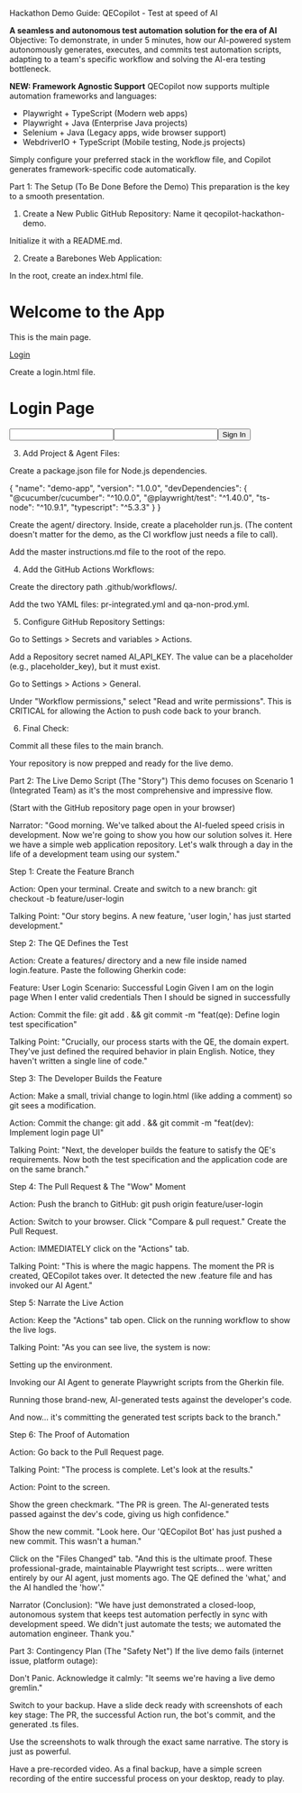 Hackathon Demo Guide: QECopilot - Test at speed of AI

**A seamless and autonomous test automation solution for the era of AI**
Objective: To demonstrate, in under 5 minutes, how our AI-powered system autonomously generates, executes, and commits test automation scripts, adapting to a team's specific workflow and solving the AI-era testing bottleneck.

**NEW: Framework Agnostic Support**
QECopilot now supports multiple automation frameworks and languages:
- Playwright + TypeScript (Modern web apps)
- Playwright + Java (Enterprise Java projects)
- Selenium + Java (Legacy apps, wide browser support)
- WebdriverIO + TypeScript (Mobile testing, Node.js projects)

Simply configure your preferred stack in the workflow file, and Copilot generates framework-specific code automatically.

Part 1: The Setup (To Be Done Before the Demo)
This preparation is the key to a smooth presentation.

1. Create a New Public GitHub Repository:
Name it qecopilot-hackathon-demo.

Initialize it with a README.md.

2. Create a Barebones Web Application:

In the root, create an index.html file.

<!-- index.html -->
<!DOCTYPE html><html><head><title>Demo App</title></head><body><h1>Welcome to the App</h1><p>This is the main page.</p><a href="login.html">Login</a></body></html>

Create a login.html file.

<!-- login.html -->
<!DOCTYPE html><html><head><title>Login</title></head><body><h1>Login Page</h1><input type="text" id="username" aria-label="Username" /><input type="password" id="password" aria-label="Password" /><button>Sign In</button></body></html>

3. Add Project & Agent Files:

Create a package.json file for Node.js dependencies.

{
  "name": "demo-app",
  "version": "1.0.0",
  "devDependencies": {
    "@cucumber/cucumber": "^10.0.0",
    "@playwright/test": "^1.40.0",
    "ts-node": "^10.9.1",
    "typescript": "^5.3.3"
  }
}

Create the agent/ directory. Inside, create a placeholder run.js. (The content doesn't matter for the demo, as the CI workflow just needs a file to call).

Add the master instructions.md file to the root of the repo.

4. Add the GitHub Actions Workflows:

Create the directory path .github/workflows/.

Add the two YAML files: pr-integrated.yml and qa-non-prod.yml.

5. Configure GitHub Repository Settings:

Go to Settings > Secrets and variables > Actions.

Add a Repository secret named AI_API_KEY. The value can be a placeholder (e.g., placeholder_key), but it must exist.

Go to Settings > Actions > General.

Under "Workflow permissions," select "Read and write permissions". This is CRITICAL for allowing the Action to push code back to your branch.

6. Final Check:

Commit all these files to the main branch.

Your repository is now prepped and ready for the live demo.

Part 2: The Live Demo Script (The "Story")
This demo focuses on Scenario 1 (Integrated Team) as it's the most comprehensive and impressive flow.

(Start with the GitHub repository page open in your browser)

Narrator: "Good morning. We've talked about the AI-fueled speed crisis in development. Now we're going to show you how our solution solves it. Here we have a simple web application repository. Let's walk through a day in the life of a development team using our system."

Step 1: Create the Feature Branch

Action: Open your terminal. Create and switch to a new branch: git checkout -b feature/user-login

Talking Point: "Our story begins. A new feature, 'user login,' has just started development."

Step 2: The QE Defines the Test

Action: Create a features/ directory and a new file inside named login.feature. Paste the following Gherkin code:

Feature: User Login
  Scenario: Successful Login
    Given I am on the login page
    When I enter valid credentials
    Then I should be signed in successfully

Action: Commit the file: git add . && git commit -m "feat(qe): Define login test specification"

Talking Point: "Crucially, our process starts with the QE, the domain expert. They've just defined the required behavior in plain English. Notice, they haven't written a single line of code."

Step 3: The Developer Builds the Feature

Action: Make a small, trivial change to login.html (like adding a comment) so git sees a modification.

Action: Commit the change: git add . && git commit -m "feat(dev): Implement login page UI"

Talking Point: "Next, the developer builds the feature to satisfy the QE's requirements. Now both the test specification and the application code are on the same branch."

Step 4: The Pull Request & The "Wow" Moment

Action: Push the branch to GitHub: git push origin feature/user-login

Action: Switch to your browser. Click "Compare & pull request." Create the Pull Request.

Action: IMMEDIATELY click on the "Actions" tab.

Talking Point: "This is where the magic happens. The moment the PR is created, QECopilot takes over. It detected the new .feature file and has invoked our AI Agent."

Step 5: Narrate the Live Action

Action: Keep the "Actions" tab open. Click on the running workflow to show the live logs.

Talking Point: "As you can see live, the system is now:

Setting up the environment.

Invoking our AI Agent to generate Playwright scripts from the Gherkin file.

Running those brand-new, AI-generated tests against the developer's code.

And now... it's committing the generated test scripts back to the branch."

Step 6: The Proof of Automation

Action: Go back to the Pull Request page.

Talking Point: "The process is complete. Let's look at the results."

Action: Point to the screen.

Show the green checkmark. "The PR is green. The AI-generated tests passed against the dev's code, giving us high confidence."

Show the new commit. "Look here. Our 'QECopilot Bot' has just pushed a new commit. This wasn't a human."

Click on the "Files Changed" tab. "And this is the ultimate proof. These professional-grade, maintainable Playwright test scripts... were written entirely by our AI agent, just moments ago. The QE defined the 'what,' and the AI handled the 'how'."

Narrator (Conclusion): "We have just demonstrated a closed-loop, autonomous system that keeps test automation perfectly in sync with development speed. We didn't just automate the tests; we automated the automation engineer. Thank you."

Part 3: Contingency Plan (The "Safety Net")
If the live demo fails (internet issue, platform outage):

Don't Panic. Acknowledge it calmly: "It seems we're having a live demo gremlin."

Switch to your backup. Have a slide deck ready with screenshots of each key stage: The PR, the successful Action run, the bot's commit, and the generated .ts files.

Use the screenshots to walk through the exact same narrative. The story is just as powerful.

Have a pre-recorded video. As a final backup, have a simple screen recording of the entire successful process on your desktop, ready to play.